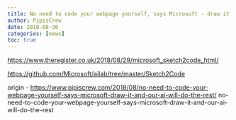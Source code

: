```yaml
---
title: No need to code your webpage yourself, says Microsoft - draw it and our AI will do the rest
author: PipisCrew
date: 2018-08-30
categories: [news]
toc: true
---
```


https://www.theregister.co.uk/2018/08/29/microsoft_sketch2code_html/

https://github.com/Microsoft/ailab/tree/master/Sketch2Code

origin - https://www.pipiscrew.com/2018/08/no-need-to-code-your-webpage-yourself-says-microsoft-draw-it-and-our-ai-will-do-the-rest/ no-need-to-code-your-webpage-yourself-says-microsoft-draw-it-and-our-ai-will-do-the-rest